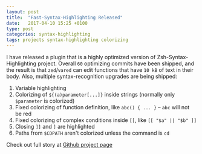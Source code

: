 ```yaml
---
layout: post
title:  "Fast-Syntax-Highlighting Released"
date:   2017-04-10 15:25 +0100
type: post
categories: syntax-highlighting
tags: projects syntax-highlighting colorizing
---
```


I have released a plugin that is a highly optimized version of Zsh-Syntax-Highlighting project. Overall
`60` optimizing commits have been shipped, and the result is that `zed`/`vared` can edit functions
that have `10 kB` of text in their body.<!-- more --> Also, multiple syntax-recognition upgrades are being
shipped:

1. Variable highlighting
1. Colorizing of `${(a)parameter[...]}` inside strings (normally only `$parameter` is colorized)
1. Fixed colorizing of function definition, like `abc() { ... }` – `abc` will not be red
1. Fixed colorizing of complex conditions inside `[[`, like `[[ "$a" || "$b" ]]`
1. Closing `]]` and `]` are highlighted
1. Paths from `$CDPATH` aren't colorized unless the command is `cd`

Check out full story at [Github project page](https://github.com/zdharma-continuum/fast-syntax-highlighting)
